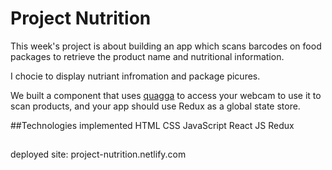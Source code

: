 # Project Nutrition

This week's project is about building an app which scans barcodes on food packages to retrieve the product name and nutritional information.

I chocie to display nutriant infromation and package picures. 

We built a component that uses [quagga](https://github.com/serratus/quaggaJS) to access your webcam to use it to scan products, and your app should use Redux as a global state store.

##Technologies implemented 
HTML
CSS
JavaScript
React JS
Redux

## 
deployed site: project-nutrition.netlify.com
